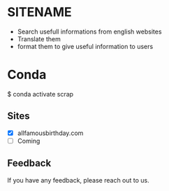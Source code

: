 # SITENAME

- Search usefull informations from english websites
- Translate them
- format them to give useful information to users

# Conda

$ conda activate scrap

## Sites

- [x] allfamousbirthday.com
- [ ] Coming

## Feedback

If you have any feedback, please reach out to us.

